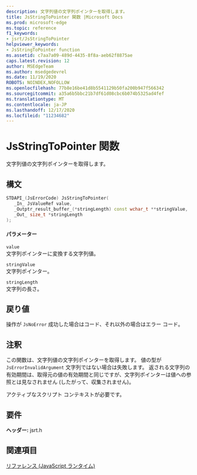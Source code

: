```yaml
---
description: 文字列値の文字列ポインターを取得します。
title: JsStringToPointer 関数 |Microsoft Docs
ms.prod: microsoft-edge
ms.topic: reference
f1_keywords:
- jsrt/JsStringToPointer
helpviewer_keywords:
- JsStringToPointer function
ms.assetid: c7aa7a09-489d-4435-8f8a-aeb62f8875ae
caps.latest.revision: 12
author: MSEdgeTeam
ms.author: msedgedevrel
ms.date: 11/19/2020
ROBOTS: NOINDEX,NOFOLLOW
ms.openlocfilehash: 77b8e16be41d8b5541129b50fa200b947f566342
ms.sourcegitcommit: a35a6b5bbc21b7df61d08cbc6b074b5325ad4fef
ms.translationtype: MT
ms.contentlocale: ja-JP
ms.lasthandoff: 12/17/2020
ms.locfileid: "11234682"
---
```

# JsStringToPointer 関数

文字列値の文字列ポインターを取得します。  
  
## 構文  
  
```cpp  
STDAPI_(JsErrorCode) JsStringToPointer(  
   _In_ JsValueRef value,  
   _Outptr_result_buffer_(*stringLength) const wchar_t **stringValue,  
   _Out_ size_t *stringLength  
);  
```  
  
#### パラメーター  
 `value`  
 文字列ポインターに変換する文字列値。  
  
 `stringValue`  
 文字列ポインター。  
  
 `stringLength`  
 文字列の長さ。  
  
## 戻り値  
 操作が `JsNoError` 成功した場合はコード、それ以外の場合はエラー コード。  
  
## 注釈  
 この関数は、文字列値の文字列ポインターを取得します。 値の型が `JsErrorInvalidArgument` 文字列ではない場合は失敗します。 返される文字列の有効期間は、取得元の値の有効期間と同じですが、文字列ポインターは値への参照とは見なされません (したがって、収集されません)。  
  
 アクティブなスクリプト コンテキストが必要です。  
  
## 要件  
 **ヘッダー:** jsrt.h  
  
## 関連項目  
 [リファレンス (JavaScript ランタイム)](../chakra-hosting/reference-javascript-runtime.md)
